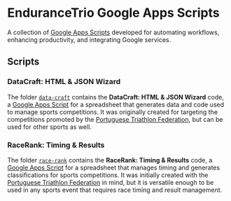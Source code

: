 # EnduranceTrio Google Apps Scripts

A collection of [Google Apps Scripts](https://developers.google.com/apps-script/) developed for automating workflows, enhancing productivity, and integrating Google services.

## Scripts

### DataCraft: HTML & JSON Wizard

The folder [`data-craft`](./data-craft/) contains the **DataCraft: HTML & JSON Wizard** code, a [Google Apps Script](https://www.google.com/script/) for a spreadsheet that generates data and code used to manage sports competitions. It was originally created for targeting the competitions promoted by the [Portuguese Triathlon Federation](https://www.federacao-triatlo.pt/), but can be used for other sports as well.

### RaceRank: Timing & Results

The folder [`race-rank`](./race-rank/) contains the **RaceRank: Timing & Results** code,  a [Google Apps Script](https://www.google.com/script/) for a spreadsheet that manages timing and generates classifications for sports competitions. It was initially created with the [Portuguese Triathlon Federation](https://www.federacao-triatlo.pt/) in mind, but it is versatile enough to be used in any sports event that requires race timing and result management.
